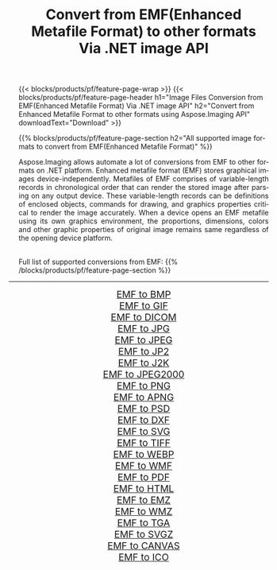﻿---
title: Convert from EMF(Enhanced Metafile Format) to other formats Via .NET image API 
weight: 3920
url: /net/conversion/from/emf 
lang: en
langdirlevel: 2
locales: zh-hans,ja,it,ru,de,es,fr,nl,id,lt,pl,pt,vi,tr,ko,zh-hant,ar,hi,th,sv,cs,uk,he
description: Using Aspose.Imaging for .NET you can easily convert from EMF(Enhanced Metafile Format) to other formats
---

{{< blocks/products/pf/feature-page-wrap >}}
{{< blocks/products/pf/feature-page-header h1="Image Files Conversion from EMF(Enhanced Metafile Format) Via .NET image API" h2="Convert from Enhanced Metafile Format to other formats using Aspose.Imaging API" downloadText="Download" >}}


{{% blocks/products/pf/feature-page-section  h2="All supported image formats to convert from EMF(Enhanced Metafile Format)" %}}
<p align=justify>Aspose.Imaging allows automate a lot of conversions from EMF to other formats on .NET platform. Enhanced metafile format (EMF) stores graphical images device-independently. Metafiles of EMF comprises of variable-length records in chronological order that can render the stored image after parsing on any output device. These variable-length records can be definitions of enclosed objects, commands for drawing, and graphics properties critical to render the image accurately. When a device opens an EMF metafile using its own graphics environment, the proportions, dimensions, colors and other graphic properties of original image remains same regardless of the opening device platform.</p>
<br/>
Full list of supported conversions from EMF:
{{% /blocks/products/pf/feature-page-section %}}
<div class="container-fluid productfamilypage bg-gray">
    <div class="convertypes bg-gray agp-content section">
        <div class="container">
		<hr style="margin-left:-20px;"/>
		<div class="row other-converters" style="gap: 10px;font-size: 19px;text-align:center;">
		    <div class='col-md-2 other-converter remove-lp remove-rp'><a href="/imaging/net/conversion/emf-to-bmp" style="padding:15px;">EMF to BMP</a></div><div class='col-md-2 other-converter remove-lp remove-rp'><a href="/imaging/net/conversion/emf-to-gif" style="padding:15px;">EMF to GIF</a></div><div class='col-md-2 other-converter remove-lp remove-rp'><a href="/imaging/net/conversion/emf-to-dicom" style="padding:15px;">EMF to DICOM</a></div><div class='col-md-2 other-converter remove-lp remove-rp'><a href="/imaging/net/conversion/emf-to-jpg" style="padding:15px;">EMF to JPG</a></div><div class='col-md-2 other-converter remove-lp remove-rp'><a href="/imaging/net/conversion/emf-to-jpeg" style="padding:15px;">EMF to JPEG</a></div><div class='col-md-2 other-converter remove-lp remove-rp'><a href="/imaging/net/conversion/emf-to-jp2" style="padding:15px;">EMF to JP2</a></div><div class='col-md-2 other-converter remove-lp remove-rp'><a href="/imaging/net/conversion/emf-to-j2k" style="padding:15px;">EMF to J2K</a></div><div class='col-md-2 other-converter remove-lp remove-rp'><a href="/imaging/net/conversion/emf-to-jpeg2000" style="padding:15px;">EMF to JPEG2000</a></div><div class='col-md-2 other-converter remove-lp remove-rp'><a href="/imaging/net/conversion/emf-to-png" style="padding:15px;">EMF to PNG</a></div><div class='col-md-2 other-converter remove-lp remove-rp'><a href="/imaging/net/conversion/emf-to-apng" style="padding:15px;">EMF to APNG</a></div><div class='col-md-2 other-converter remove-lp remove-rp'><a href="/imaging/net/conversion/emf-to-psd" style="padding:15px;">EMF to PSD</a></div><div class='col-md-2 other-converter remove-lp remove-rp'><a href="/imaging/net/conversion/emf-to-dxf" style="padding:15px;">EMF to DXF</a></div><div class='col-md-2 other-converter remove-lp remove-rp'><a href="/imaging/net/conversion/emf-to-svg" style="padding:15px;">EMF to SVG</a></div><div class='col-md-2 other-converter remove-lp remove-rp'><a href="/imaging/net/conversion/emf-to-tiff" style="padding:15px;">EMF to TIFF</a></div><div class='col-md-2 other-converter remove-lp remove-rp'><a href="/imaging/net/conversion/emf-to-webp" style="padding:15px;">EMF to WEBP</a></div><div class='col-md-2 other-converter remove-lp remove-rp'><a href="/imaging/net/conversion/emf-to-wmf" style="padding:15px;">EMF to WMF</a></div><div class='col-md-2 other-converter remove-lp remove-rp'><a href="/imaging/net/conversion/emf-to-pdf" style="padding:15px;">EMF to PDF</a></div><div class='col-md-2 other-converter remove-lp remove-rp'><a href="/imaging/net/conversion/emf-to-html" style="padding:15px;">EMF to HTML</a></div><div class='col-md-2 other-converter remove-lp remove-rp'><a href="/imaging/net/conversion/emf-to-emz" style="padding:15px;">EMF to EMZ</a></div><div class='col-md-2 other-converter remove-lp remove-rp'><a href="/imaging/net/conversion/emf-to-wmz" style="padding:15px;">EMF to WMZ</a></div><div class='col-md-2 other-converter remove-lp remove-rp'><a href="/imaging/net/conversion/emf-to-tga" style="padding:15px;">EMF to TGA</a></div><div class='col-md-2 other-converter remove-lp remove-rp'><a href="/imaging/net/conversion/emf-to-svgz" style="padding:15px;">EMF to SVGZ</a></div><div class='col-md-2 other-converter remove-lp remove-rp'><a href="/imaging/net/conversion/emf-to-canvas" style="padding:15px;">EMF to CANVAS</a></div><div class='col-md-2 other-converter remove-lp remove-rp'><a href="/imaging/net/conversion/emf-to-ico" style="padding:15px;">EMF to ICO</a></div>
                </div>
        </div>
    </div>
</div>
<br/>

